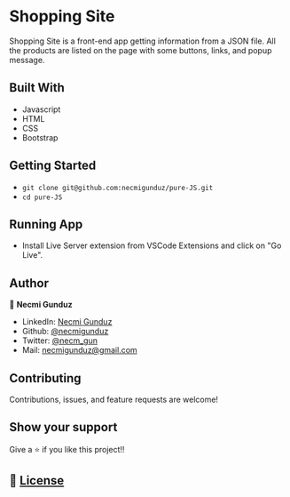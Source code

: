 # Shopping Site

Shopping Site is a front-end app getting information from a JSON file. All the products are listed on the page with some buttons, links, and popup message.

## Built With

- Javascript
- HTML
- CSS
- Bootstrap

## Getting Started

- `git clone git@github.com:necmigunduz/pure-JS.git`
- `cd pure-JS`

## Running App
- Install Live Server extension from VSCode Extensions and click on "Go Live".

## Author

👤 **Necmi Gunduz**

- LinkedIn: [Necmi Gunduz](https://www.linkedin.com/in/necmigunduz/)
- Github: [@necmigunduz](https://github.com/necmigunduz/)
- Twitter: [@necm_gun](https://twitter.com/necm_gun)
- Mail: [necmigunduz@gmail.com](necmigunduz@gmail.com)

## Contributing

Contributions, issues, and feature requests are welcome!

## Show your support

Give a ⭐️ if you like this project!!

## 📝 [License](https://creativecommons.org/licenses/by-nc-nd/4.0/)